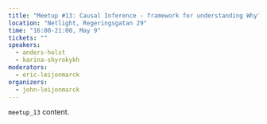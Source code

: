 ```yaml
---
title: "Meetup #13: Causal Inference - framework for understanding Why"
location: "Netlight, Regeringsgatan 29"
time: "16:00-21:00, May 9"
tickets: ""
speakers:
  - anders-holst
  - karina-shyrokykh
moderators:
  - eric-leijonmarck
organizers:
  - john-leijonmarck 
---
```

`meetup_13` content.
